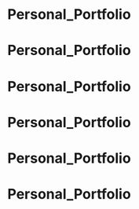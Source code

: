 # Personal_Portfolio
# Personal_Portfolio
# Personal_Portfolio
# Personal_Portfolio
# Personal_Portfolio
# Personal_Portfolio
